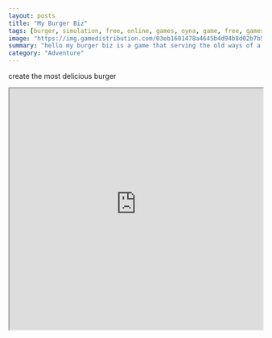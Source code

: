 ```yaml
---
layout: posts
title: "My Burger Biz"
tags: [burger, simulation, free, online, games, oyna, game, free, games, play, play, games]
image: "https://img.gamedistribution.com/03eb1601478a4645b4d94b8d02b7b550-512x512.jpeg"
summary: "hello my burger biz is a game that serving the old ways of a mini tycoon s game we challenge you to create the most amazingly delicious burger recipe feel the taste of fun when experimenting ingredient amount of your burger will you be able to satisfy your costumer  free online games oyna game free games play play games"
category: "Adventure"
---
```


create the most delicious burger

<iframe width="100%" height="480px;" src="https://html5.gamedistribution.com/03eb1601478a4645b4d94b8d02b7b550/"></iframe>